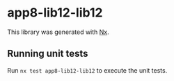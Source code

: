 # app8-lib12-lib12

This library was generated with [Nx](https://nx.dev).

## Running unit tests

Run `nx test app8-lib12-lib12` to execute the unit tests.
